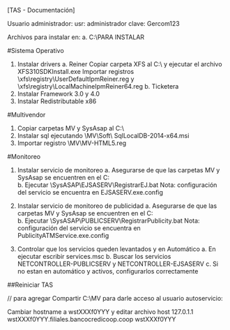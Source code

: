 [TAS - Documentación]

Usuario administrador:
    usr: administrador
    clave: Gercom123

Archivos para instalar en: 
    a. C:\PARA INSTALAR

#Sistema Operativo
1. Instalar drivers
        a. Reiner
                Copiar carpeta XFS al C:\ y ejecutar el archivo XFS310SDKInstall.exe
                Importar registros \xfs\registry\UserDefaultIpmReiner.reg y \xfs\registry\LocalMachineIpmReiner64.reg
        b. Ticketera
2. Instalar Framework 3.0 y 4.0
3. Instalar Redistributable x86

#Multivendor
1. Copiar carpetas MV y SysAsap al C:\
2. Instalar sql ejecutando \MV\Soft\ SqlLocalDB-2014-x64.msi
3. Importar registro \MV\MV-HTML5.reg

#Monitoreo
1. Instalar servicio de monitoreo
    a. Asegurarse de que las carpetas MV y SysAsap se encuentren en el C:\
    b. Ejecutar \SysASAP\EJSASERV\RegistrarEJ.bat
    Nota: configuración del servicio se encuentra en EJSASERV.exe.config

2. Instalar servicio de monitoreo de publicidad
    a. Asegurarse de que las carpetas MV y SysAsap se encuentren en el C:\
    b. Ejecutar \SysASAP\PUBLICSERV\RegistrarPublicity.bat
    Nota: configuración del servicio se encuentra en PublicityATMService.exe.config

3. Controlar que los servicios queden levantados y en Automático
    a. En ejecutar escribir services.msc
    b. Buscar los servicios NETCONTROLLER-PUBLICSERV y NETCONTROLLER-EJSASERV
    c. Si no estan en automático y activos, configurarlos correctamente

##Reiniciar TAS


// para agregar 
Compartir C:\MV para darle acceso al usuario autoservicio:
    
    

Cambiar hostname a wstXXXf0YYY y editar archivo host
127.0.1.1   wstXXXf0YYY.filiales.bancocredicoop.coop wstXXXf0YYY
